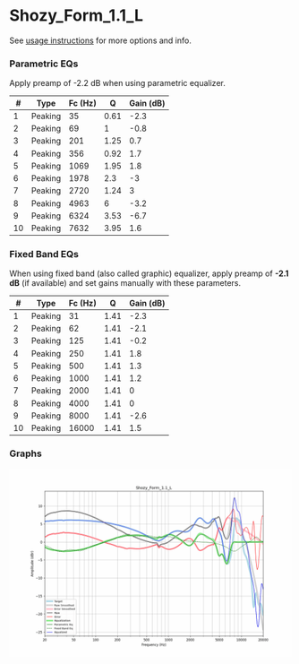 # Shozy_Form_1.1_L
See [usage instructions](https://github.com/jaakkopasanen/AutoEq#usage) for more options and info.

### Parametric EQs
Apply preamp of -2.2 dB when using parametric equalizer.

|   # | Type    |   Fc (Hz) |    Q |   Gain (dB) |
|-----|---------|-----------|------|-------------|
|   1 | Peaking |        35 | 0.61 |        -2.3 |
|   2 | Peaking |        69 | 1    |        -0.8 |
|   3 | Peaking |       201 | 1.25 |         0.7 |
|   4 | Peaking |       356 | 0.92 |         1.7 |
|   5 | Peaking |      1069 | 1.95 |         1.8 |
|   6 | Peaking |      1978 | 2.3  |        -3   |
|   7 | Peaking |      2720 | 1.24 |         3   |
|   8 | Peaking |      4963 | 6    |        -3.2 |
|   9 | Peaking |      6324 | 3.53 |        -6.7 |
|  10 | Peaking |      7632 | 3.95 |         1.6 |

### Fixed Band EQs
When using fixed band (also called graphic) equalizer, apply preamp of **-2.1 dB** (if available) and set gains manually with these parameters.

|   # | Type    |   Fc (Hz) |    Q |   Gain (dB) |
|-----|---------|-----------|------|-------------|
|   1 | Peaking |        31 | 1.41 |        -2.3 |
|   2 | Peaking |        62 | 1.41 |        -2.1 |
|   3 | Peaking |       125 | 1.41 |        -0.2 |
|   4 | Peaking |       250 | 1.41 |         1.8 |
|   5 | Peaking |       500 | 1.41 |         1.3 |
|   6 | Peaking |      1000 | 1.41 |         1.2 |
|   7 | Peaking |      2000 | 1.41 |         0   |
|   8 | Peaking |      4000 | 1.41 |         0   |
|   9 | Peaking |      8000 | 1.41 |        -2.6 |
|  10 | Peaking |     16000 | 1.41 |         1.5 |

### Graphs
![](./Shozy_Form_1.1_L.png)
